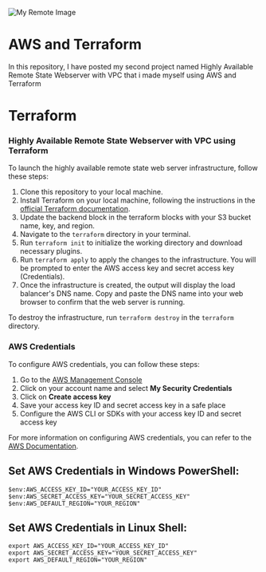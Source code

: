 ![My Remote Image](https://i.ibb.co/PGRsmhR/aws-tf.png)


# AWS and Terraform

In this repository, I have posted my second project named Highly Available Remote State Webserver with VPC that i made myself using AWS and Terraform


# Terraform

### Highly Available Remote State Webserver with VPC using Terraform

To launch the highly available remote state web server infrastructure, follow these steps:

1. Clone this repository to your local machine.
2. Install Terraform on your local machine, following the instructions in the [official Terraform documentation](https://learn.hashicorp.com/tutorials/terraform/install-cli).
3. Update the backend block in the terraform blocks with your S3 bucket name, key, and region.
4. Navigate to the `terraform` directory in your terminal.
5. Run `terraform init` to initialize the working directory and download necessary plugins.
6. Run `terraform apply` to apply the changes to the infrastructure. You will be prompted to enter the AWS access key and secret access key (Credentials).
7. Once the infrastructure is created, the output will display the load balancer's DNS name. Copy and paste the DNS name into your web browser to confirm that the web server is running.

To destroy the infrastructure, run `terraform destroy` in the `terraform` directory.

### AWS Credentials

To configure AWS credentials, you can follow these steps:

1. Go to the [AWS Management Console](https://console.aws.amazon.com/)
2. Click on your account name and select **My Security Credentials**
3. Click on **Create access key**
4. Save your access key ID and secret access key in a safe place
5. Configure the AWS CLI or SDKs with your access key ID and secret access key

For more information on configuring AWS credentials, you can refer to the [AWS Documentation](https://docs.aws.amazon.com/general/latest/gr/aws-sec-cred-types.html#access-keys-and-secret-access-keys).




## Set AWS Credentials in Windows PowerShell:

    $env:AWS_ACCESS_KEY_ID="YOUR_ACCESS_KEY_ID"
    $env:AWS_SECRET_ACCESS_KEY="YOUR_SECRET_ACCESS_KEY"
    $env:AWS_DEFAULT_REGION="YOUR_REGION"

## Set AWS Credentials in Linux Shell:

    export AWS_ACCESS_KEY_ID="YOUR_ACCESS_KEY_ID"
    export AWS_SECRET_ACCESS_KEY="YOUR_SECRET_ACCESS_KEY"
    export AWS_DEFAULT_REGION="YOUR_REGION"
